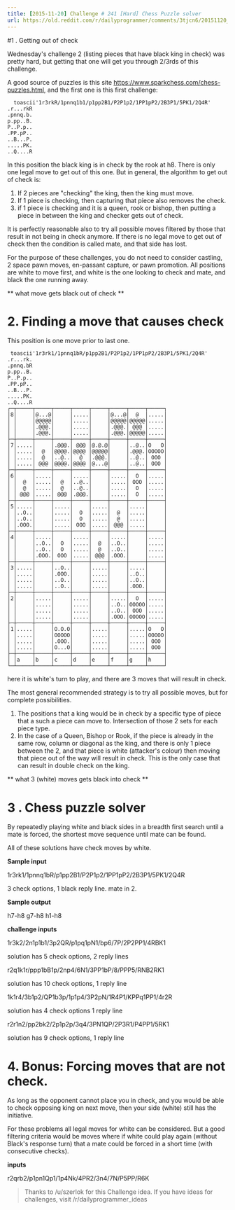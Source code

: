 ```yaml
---
title: [2015-11-20] Challenge # 241 [Hard] Chess Puzzle solver
url: https://old.reddit.com/r/dailyprogrammer/comments/3tjcn6/20151120_challenge_241_hard_chess_puzzle_solver/
---
```


#1 .  Getting out of check

Wednesday's challenge 2 (listing pieces that have black king in check) was pretty hard, but getting that one will get you through 2/3rds of this challenge.

A good source of puzzles is this site https://www.sparkchess.com/chess-puzzles.html, and the first one is this first challenge:

      toascii'1r3rkR/1pnnq1b1/p1pp2B1/P2P1p2/1PP1pP2/2B3P1/5PK1/2Q4R'
    .r...rkR
    .pnnq.b.
    p.pp..B.
    P..P.p..
    .PP.pP..
    ..B...P.
    .....PK.
    ..Q....R

In this position the black king is in check by the rook at h8.  There is only one legal move to get out of this one.  But in general, the algorithm to get out of check is:

1. If 2 pieces are "checking" the king, then the king must move.
2. If 1 piece is checking, then capturing that piece also removes the check.
3. if 1 piece is checking and it is a queen, rook or bishop, then putting a piece in between the king and checker gets out of check.

It is perfectly reasonable also to try all possible moves filtered by those that result in not being in check anymore.  If there is no legal move to get out of check then the condition is called mate, and that side has lost.

For the purpose of these challenges, you do not need to consider castling, 2 space pawn moves, en-passant capture, or pawn promotion.  All positions are white to move first, and white is the one looking to check and mate, and black the one running away.

** what move gets black out of check **

# 2. Finding a move that causes check

This position is one move prior to last one.

     toascii'1r3rk1/1pnnq1bR/p1pp2B1/P2P1p2/1PP1pP2/2B3P1/5PK1/2Q4R'
    .r...rk.
    .pnnq.bR
    p.pp..B.
    P..P.p..
    .PP.pP..
    ..B...P.
    .....PK.
    ..Q....R
    ┌─┬─────┬─────┬─────┬─────┬─────┬─────┬─────┬─────┐
    │8│     │@...@│     │.....│     │@...@│  @  │.....│
    │ │     │@@@@@│     │.....│     │@@@@@│@@@@@│.....│
    │ │     │.@@@.│     │.....│     │.@@@.│ @@@ │.....│
    │ │     │.@@@.│     │.....│     │.@@@.│@@@@@│.....│
    ├─┼─────┼─────┼─────┼─────┼─────┼─────┼─────┼─────┤
    │7│.....│     │.@@@.│ @@@ │@.@.@│     │..@..│O   O│
    │ │.....│  @  │@@@@.│@@@@ │@@@@@│     │.@@@.│OOOOO│
    │ │.....│  @  │..@..│  @  │.@@@.│     │..@..│ OOO │
    │ │.....│ @@@ │@@@@.│@@@@ │@...@│     │..@..│ OOO │
    ├─┼─────┼─────┼─────┼─────┼─────┼─────┼─────┼─────┤
    │6│     │.....│     │.....│     │.....│  O  │.....│
    │ │  @  │.....│  @  │..@..│     │.....│ OOO │.....│
    │ │  @  │.....│  @  │..@..│     │.....│  O  │.....│
    │ │ @@@ │.....│ @@@ │.@@@.│     │.....│  O  │.....│
    ├─┼─────┼─────┼─────┼─────┼─────┼─────┼─────┼─────┤
    │5│.....│     │.....│     │.....│     │.....│     │
    │ │..O..│     │.....│  O  │.....│  @  │.....│     │
    │ │..O..│     │.....│  O  │.....│  @  │.....│     │
    │ │.OOO.│     │.....│ OOO │.....│ @@@ │.....│     │
    ├─┼─────┼─────┼─────┼─────┼─────┼─────┼─────┼─────┤
    │4│     │.....│     │.....│     │.....│     │.....│
    │ │     │..O..│  O  │.....│  @  │..O..│     │.....│
    │ │     │..O..│  O  │.....│  @  │..O..│     │.....│
    │ │     │.OOO.│ OOO │.....│ @@@ │.OOO.│     │.....│
    ├─┼─────┼─────┼─────┼─────┼─────┼─────┼─────┼─────┤
    │3│.....│     │..O..│     │.....│     │.....│     │
    │ │.....│     │.OOO.│     │.....│     │..O..│     │
    │ │.....│     │..O..│     │.....│     │..O..│     │
    │ │.....│     │..O..│     │.....│     │.OOO.│     │
    ├─┼─────┼─────┼─────┼─────┼─────┼─────┼─────┼─────┤
    │2│     │.....│     │.....│     │.....│  O  │.....│
    │ │     │.....│     │.....│     │..O..│OOOOO│.....│
    │ │     │.....│     │.....│     │..O..│ OOO │.....│
    │ │     │.....│     │.....│     │.OOO.│OOOOO│.....│
    ├─┼─────┼─────┼─────┼─────┼─────┼─────┼─────┼─────┤
    │1│.....│     │O.O.O│     │.....│     │.....│O   O│
    │ │.....│     │OOOOO│     │.....│     │.....│OOOOO│
    │ │.....│     │.OOO.│     │.....│     │.....│ OOO │
    │ │.....│     │O...O│     │.....│     │.....│ OOO │
    ├─┼─────┼─────┼─────┼─────┼─────┼─────┼─────┼─────┤
    │ │a    │b    │c    │d    │e    │f    │g    │h    │
    └─┴─────┴─────┴─────┴─────┴─────┴─────┴─────┴─────┘

here it is white's turn to play, and there are 3 moves that will result in check.

The most general recommended strategy is to try all possible moves, but for complete possibilities.

1. The positions that a king would be in check by a specific type of piece that a such a piece can move to.  Intersection of those 2 sets for each piece type.
2. In the case of a Queen, Bishop or Rook, if the piece is already in the same row, column or diagonal as the king, and there is only 1 piece between the 2, and that piece is white (attacker's colour) then moving that piece out of the way will result in check.  This is the only case that can result in double check on the king.

** what 3 (white) moves gets black into check **

# 3 . Chess puzzle solver

By repeatedly playing white and black sides in a breadth first search until a mate is forced, the shortest move sequence until mate can be found.

All of these solutions have check moves by white.

**Sample input**

1r3rk1/1pnnq1bR/p1pp2B1/P2P1p2/1PP1pP2/2B3P1/5PK1/2Q4R

3 check options, 1 black reply line.  mate in 2.

**Sample output**

h7-h8 g7-h8 h1-h8

**challenge inputs**


1r3k2/2n1p1b1/3p2QR/p1pq1pN1/bp6/7P/2P2PP1/4RBK1

solution has 5 check options, 2 reply lines

r2q1k1r/ppp1bB1p/2np4/6N1/3PP1bP/8/PPP5/RNB2RK1

solution has 10 check options, 1 reply line

1k1r4/3b1p2/QP1b3p/1p1p4/3P2pN/1R4P1/KPPq1PP1/4r2R

solution has 4 check options 1 reply line

r2r1n2/pp2bk2/2p1p2p/3q4/3PN1QP/2P3R1/P4PP1/5RK1

solution has 9 check options, 1 reply line

# 4. Bonus: Forcing moves that are not check.

As long as the opponent cannot place you in check, and you would be able to check opposing king on next move, then your side (white) still has the initiative.

For these problems all legal moves for white can be considered.  But a good filtering criteria would be moves where if white could play again (without Black's response turn) that a mate could be forced in a short time (with consecutive checks).

**inputs**

r2qrb2/p1pn1Qp1/1p4Nk/4PR2/3n4/7N/P5PP/R6K


>Thanks to /u/szerlok for this Challenge idea.  If you have ideas for challenges, visit /r/dailyprogrammer_ideas 